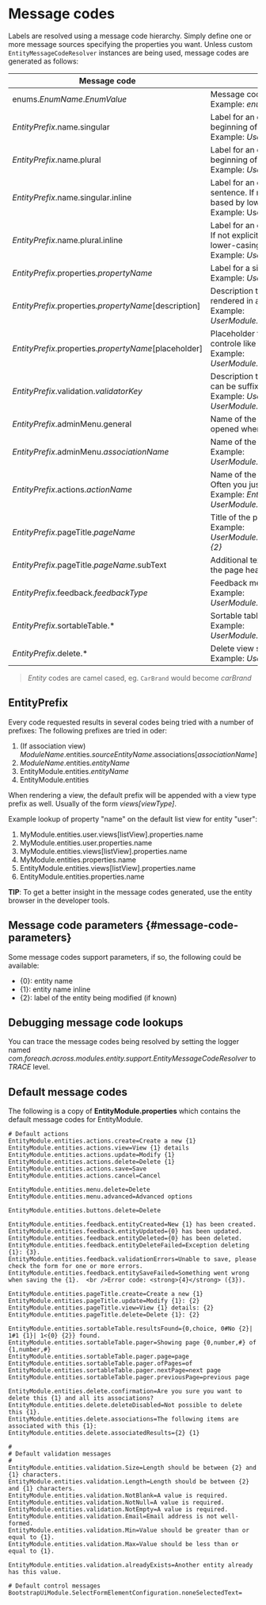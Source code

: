 # Message codes

Labels are resolved using a message code hierarchy.
Simply define one or more message sources specifying the properties you want.
Unless custom `EntityMessageCodeResolver` instances are being used, message codes are generated as follows:

|Message code|Description|
|---|---|
| enums.*EnumName*.*EnumValue*| Message code for a single enum value label. <br> Example: _enums.Numbers.ONE_|
| *EntityPrefix*.name.singular| Label for an entity in singular form, for use outside or at the beginning of a sentence. <br>Example: _UserModule.entities.user.name.singular_ |
| *EntityPrefix*.name.plural | Label for an entity in plural form, for use outside or at the beginning of a sentence. <br>Example: _UserModule.entities.user.name.plural_ |
| *EntityPrefix*.name.singular.inline| Label for an entity in singular form, for use within a sentence. If not explicitly specified, the label is generated based by lower-casing the non-inline version. <br>Example: UserModule.entities.user.name.singular.inline_|
| *EntityPrefix*.name.plural.inline| Label for an entity in plural form, for use within a sentence.  If not explicitly specified, the label is generated based by lower-casing the non-inline version. <br>Example: _UserModule.entities.user.name.plural.inline_|
| *EntityPrefix*.properties.*propertyName*| Label for a single entity property. <br>Example: _UserModule.entities.user.properties.username_|
| *EntityPrefix*.properties.*propertyName*[description]| Description text for a property.  If not empty this will be rendered in a help block on forms. <br>Example: _UserModule.entities.user.properties.username[description]_|
| *EntityPrefix*.properties.*propertyName*[placeholder]| Placeholder text for a property.  Will be used for certain controle like textbox. <br>Example: _UserModule.entities.user.properties.username[placeholder]_|
| *EntityPrefix*.validation.*validatorKey*| Description text for a validation error message.  Optionally can be suffixed with the specific property name. <br>Example: _UserModule.entities.user.validation.NotBlank_,  _UserModule.entities.user.validation.alreadyExists.username_|
| *EntityPrefix*.adminMenu.general| Name of the _General_ tab.  Usually the first tab that is also opened when creating a new entity.|
| *EntityPrefix*.adminMenu.*associationName*| Name of the tab for that association. <br>Example: _UserModule.entities.group.adminMenu.user.groups_|
| *EntityPrefix*.actions.*actionName*| Name of the actions, usually the buttons or links on a page.  Often you just want to replace these on a global level. <br>Example: _EntityModule.entities.actions.save_, _UserModule.entities.group.actions.cancel_|
| *EntityPrefix*.pageTitle.*pageName*| Title of the page.  Supports message code parameters. <br>Example: _UserModule.entities.user.pageTitle.update=Updating {1}: {2}_|
| *EntityPrefix*.pageTitle.*pageName*.subText| Additional text that should be added as sub text (small) to the page header. Supports message code parameters.|
| *EntityPrefix*.feedback.*feedbackType*| Feedback message shown for the given feedback type. <br>Example: _UserModule.entities.user.feedback.validationErrors_|
| *EntityPrefix*.sortableTable.*| Sortable table results and pager text keys. <br>Example: _UserModule.entities.user.sortableTable.resultsFound_|
| *EntityPrefix*.delete.*| Delete view specific messages.<br>Example: _UserModule.entities.user.delete.confirmation_|

> _Entity_ codes are camel cased, eg. `CarBrand` would become *carBrand*

## EntityPrefix
Every code requested results in several codes being tried with a number of prefixes:
The following prefixes are tried in oder:

1. (If association view) _ModuleName_.entities._sourceEntityName_.associations[_associationName_]
2. _ModuleName_.entities._entityName_
3. EntityModule.entities._entityName_
4. EntityModule.entities

When rendering a view, the default prefix will be appended with a view type prefix as well.
Usually of the form _views[viewType]_.

Example lookup of property "name" on the default list view for entity "user":

1. MyModule.entities.user.views[listView].properties.name
2. MyModule.entities.user.properties.name
3. MyModule.entities.views[listView].properties.name
4. MyModule.entities.properties.name
3. EntityModule.entities.views[listView].properties.name
4. EntityModule.entities.properties.name

**TIP**: To get a better insight in the message codes generated, use the entity browser in the developer tools.

## Message code parameters {#message-code-parameters}
Some message codes support parameters, if so, the following could be available:

* {0}: entity name
* {1}: entity name inline
* {2}: label of the entity being modified (if known)

## Debugging message code lookups
You can trace the message codes being resolved by setting the logger named *com.foreach.across.modules.entity.support.EntityMessageCodeResolver* to _TRACE_ level.

## Default message codes
The following is a copy of **EntityModule.properties** which contains the default message codes for EntityModule.

```
# Default actions
EntityModule.entities.actions.create=Create a new {1}
EntityModule.entities.actions.view=View {1} details
EntityModule.entities.actions.update=Modify {1}
EntityModule.entities.actions.delete=Delete {1}
EntityModule.entities.actions.save=Save
EntityModule.entities.actions.cancel=Cancel

EntityModule.entities.menu.delete=Delete
EntityModule.entities.menu.advanced=Advanced options

EntityModule.entities.buttons.delete=Delete

EntityModule.entities.feedback.entityCreated=New {1} has been created.
EntityModule.entities.feedback.entityUpdated={0} has been updated.
EntityModule.entities.feedback.entityDeleted={0} has been deleted.
EntityModule.entities.feedback.entityDeleteFailed=Exception deleting {1}: {3}.
EntityModule.entities.feedback.validationErrors=Unable to save, please check the form for one or more errors.
EntityModule.entities.feedback.entitySaveFailed=Something went wrong when saving the {1}.  <br />Error code: <strong>{4}</strong> ({3}).

EntityModule.entities.pageTitle.create=Create a new {1}
EntityModule.entities.pageTitle.update=Modify {1}: {2}
EntityModule.entities.pageTitle.view=View {1} details: {2}
EntityModule.entities.pageTitle.delete=Delete {1}: {2}

EntityModule.entities.sortableTable.resultsFound={0,choice, 0#No {2}| 1#1 {1}| 1<{0} {2}} found.
EntityModule.entities.sortableTable.pager=Showing page {0,number,#} of {1,number,#}
EntityModule.entities.sortableTable.pager.page=page
EntityModule.entities.sortableTable.pager.ofPages=of
EntityModule.entities.sortableTable.pager.nextPage=next page
EntityModule.entities.sortableTable.pager.previousPage=previous page

EntityModule.entities.delete.confirmation=Are you sure you want to delete this {1} and all its associations?
EntityModule.entities.delete.deleteDisabled=Not possible to delete this {1}.
EntityModule.entities.delete.associations=The following items are associated with this {1}:
EntityModule.entities.delete.associatedResults={2} {1}

#
# Default validation messages
#
EntityModule.entities.validation.Size=Length should be between {2} and {1} characters.
EntityModule.entities.validation.Length=Length should be between {2} and {1} characters.
EntityModule.entities.validation.NotBlank=A value is required.
EntityModule.entities.validation.NotNull=A value is required.
EntityModule.entities.validation.NotEmpty=A value is required.
EntityModule.entities.validation.Email=Email address is not well-formed.
EntityModule.entities.validation.Min=Value should be greater than or equal to {1}.
EntityModule.entities.validation.Max=Value should be less than or equal to {1}.

EntityModule.entities.validation.alreadyExists=Another entity already has this value.

# Default control messages
BootstrapUiModule.SelectFormElementConfiguration.noneSelectedText=
```
